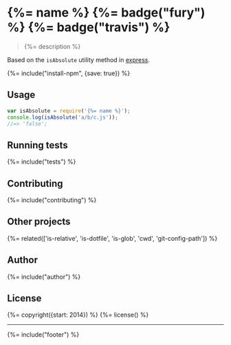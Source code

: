# {%= name %} {%= badge("fury") %} {%= badge("travis") %}

> {%= description %}

Based on the `isAbsolute` utility method in [express](https://github.com/visionmedia/express).

{%= include("install-npm", {save: true}) %}

## Usage

```js
var isAbsolute = require('{%= name %}');
console.log(isAbsolute('a/b/c.js'));
//=> 'false';
```

## Running tests
{%= include("tests") %}

## Contributing
{%= include("contributing") %}

## Other projects
{%= related(['is-relative', 'is-dotfile', 'is-glob', 'cwd', 'git-config-path']) %}

## Author
{%= include("author") %}

## License
{%= copyright({start: 2014}) %}
{%= license() %}

***

{%= include("footer") %}
